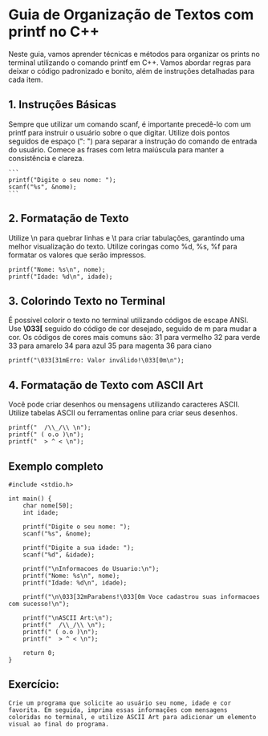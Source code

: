 # Guia de Organização de Textos com printf no C++

Neste guia, vamos aprender técnicas e métodos para organizar os prints no terminal utilizando o comando printf em C++. Vamos abordar regras para deixar o código padronizado e bonito, além de instruções detalhadas para cada item.

## 1. Instruções Básicas

Sempre que utilizar um comando scanf, é importante precedê-lo com um printf para instruir o usuário sobre o que digitar.
Utilize dois pontos seguidos de espaço (": ") para separar a instrução do comando de entrada do usuário.
Comece as frases com letra maiúscula para manter a consistência e clareza.

    ```
    printf("Digite o seu nome: ");
    scanf("%s", &nome);
    ```

## 2. Formatação de Texto

Utilize \n para quebrar linhas e \t para criar tabulações, garantindo uma melhor visualização do texto.
Utilize coringas como %d, %s, %f para formatar os valores que serão impressos.


    printf("Nome: %s\n", nome);
    printf("Idade: %d\n", idade);

## 3. Colorindo Texto no Terminal

É possível colorir o texto no terminal utilizando códigos de escape ANSI.
    Use  **\033[** seguido do código de cor desejado, seguido de m para mudar a cor.
    Os códigos de cores mais comuns são:
        31 para vermelho
        32 para verde
        33 para amarelo
        34 para azul
        35 para magenta
        36 para ciano

    printf("\033[31mErro: Valor inválido!\033[0m\n");

## 4. Formatação de Texto com ASCII Art

Você pode criar desenhos ou mensagens utilizando caracteres ASCII.
Utilize tabelas ASCII ou ferramentas online para criar seus desenhos.

    printf("  /\\_/\\ \n");
    printf(" ( o.o )\n");
    printf("  > ^ < \n");

## Exemplo completo

```
#include <stdio.h>

int main() {
    char nome[50];
    int idade;

    printf("Digite o seu nome: ");
    scanf("%s", &nome);
    
    printf("Digite a sua idade: ");
    scanf("%d", &idade);

    printf("\nInformacoes do Usuario:\n");
    printf("Nome: %s\n", nome);
    printf("Idade: %d\n", idade);

    printf("\n\033[32mParabens!\033[0m Voce cadastrou suas informacoes com sucesso!\n");

    printf("\nASCII Art:\n");
    printf("  /\\_/\\ \n");
    printf(" ( o.o )\n");
    printf("  > ^ < \n");

    return 0;
}

```

## Exercício:

    Crie um programa que solicite ao usuário seu nome, idade e cor favorita. Em seguida, imprima essas informações com mensagens coloridas no terminal, e utilize ASCII Art para adicionar um elemento visual ao final do programa.